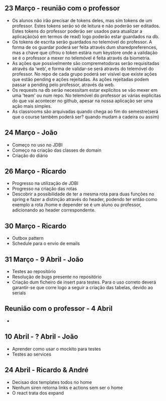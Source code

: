## 23 Março - reunião com o professor
- Os alunos não irão precisar de tokens deles, mas sim tokens de um professor. Estes tokens serão só de leitura e não poderão ser editados. Estes tokens do professor poderão ser usados para atualizar a aplicação(só em termos de read) logo poderão estar guardados na db.
- Os tokens de escrita serão guardados no telemóvel do professor. A forma de os guardar poderá ser feita através dum sharedpreferences, mas a chave que cifrou o token estára num keystore onde a validação se é o professor a mexer no telemóvel é feita através da biometria.
- As ações que possivelmente são compremetodoras serão requisitadas atravês da ‘web’, e forma de validar-se será através do telemóvel do professor. No repo de cada grupo poderá ser visível que existe ações que estão pending e ações rejeitadas. As ações rejeitadas podem passar a pending pelo professor, através da web.
- Os requests na db serão necessitam estar explicitos se vão mexer em uma 'team' ou num repo. No telemóvel do professor as várias explicitas do que vai acontecer no github, apesar na nossa aplicação ser uma ação mais simples.
- As classrooms são arquivadas quando chega ao fim do semestre(será que o course também poderá ser? quando mudam a cadeira ou assim)

## 24 Março - João
- Começo no uso no JDBI
- Começo na criação das classes de domain
- Criação do diário

## 26 Março - Ricardo
- Progresso na utilização de JDBI
- Progresso na criação das rotas
- Descobrir a possibilidade de ter a mesma rota para duas funções no spring e fazer a distinção através do header, podendo ter então como exemplo a rota /home e depender se é um aluno ou professor, adicionando ao header correspondente.

## 30 Março - Ricardo
- Outbox pattern
- Schedule para o envio de emails

## 31 Março - 9 Abril - João
- Testes ao repositório
- Resolução de bugs presente no repositório
- Criação dum ficheiro de insert para testes. Para o uso correto deverá garantir-se que corre logo a seguir a criação das tabelas, devido ao serials

## Reunião com o professor - 4 Abril
- 

## 10 Abril - ? Abril - João
- Aprender como usar o mockito para testes
- Testes ao services

## 24 Abril - Ricardo & André
- Decisao dos templates todos no home
- Nenhum siren retorna links e actions sem ser o home
- O react trata dos expand
